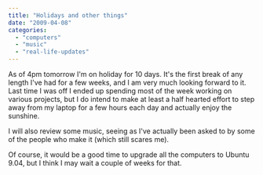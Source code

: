 ```yaml
---
title: "Holidays and other things"
date: "2009-04-08"
categories: 
  - "computers"
  - "music"
  - "real-life-updates"
---
```


As of 4pm tomorrow I'm on holiday for 10 days. It's the first break of any length I've had for a few weeks, and I am very much looking forward to it. Last time I was off I ended up spending most of the week working on various projects, but I do intend to make at least a half hearted effort to step away from my laptop for a few hours each day and actually enjoy the sunshine.  
  
I will also review some music, seeing as I've actually been asked to by some of the people who make it (which still scares me).  
  
Of course, it would be a good time to upgrade all the computers to Ubuntu 9.04, but I think I may wait a couple of weeks for that.
